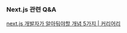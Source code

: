 ### Next.js 관련 Q&A

[next.js 개발자가 알아둬야할 개념 5가지 | 커리어리](https://careerly.co.kr/qnas/curation/next-js)
